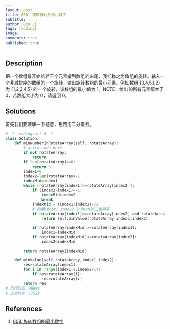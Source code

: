```yaml
---
layout: post
title: 008. 旋转数组的最小数字
subtitle:
author: Bin Li
tags: [Coding]
image: 
comments: true
published: true
---
```


## Description
把一个数组最开始的若干个元素搬到数组的末尾，我们称之为数组的旋转。输入一个非减排序的数组的一个旋转，输出旋转数组的最小元素。例如数组 {3,4,5,1,2} 为 {1,2,3,4,5} 的一个旋转，该数组的最小值为 1。NOTE：给出的所有元素都大于 0，若数组大小为 0，请返回 0。

## Solutions
首先我们要理解一下题意，思路用二分查找。

```python
# -*- coding:utf-8 -*-
class Solution:
    def minNumberInRotateArray(self, rotateArray):
        # write code here
        if not rotateArray:
            return
        if len(rotateArray)==0:
            return 0
        index1=0
        index2=len(rotateArray)-1
        indexMid=index1
        while (rotateArray[index1]>=rotateArray[index2]):
            if (index2-index1)==1:
                indexMid=index2
                break
            indexMid = (index1+index2)//2
            # 如果index1 index2 indexMid三者相等
            if rotateArray[index1]==rotateArray[index2] and rotateArray[indexMid]==rotateArray[index1]:
                return self.minValue(rotateArray,index1,index2)

            if rotateArray[indexMid]>=rotateArray[index1]:
                index1=indexMid
            if rotateArray[indexMid]<=rotateArray[index2]:
                index2=indexMid

        return rotateArray[indexMid]

    def minValue(self,rotateArray,index1,index2):
        res=rotateArray[index1]
        for i in range(index1+1,index2+1):
            if res>rotateArray[i]:
                res=rotateArray[i]
        return res
# 运行时间：969ms
# 占用内存：5752k
```

## References
1. [008. 旋转数组的最小数字](https://www.nowcoder.com/practice/9f3231a991af4f55b95579b44b7a01ba?tpId=13&tqId=11159&rp=1&ru=%2Fta%2Fcoding-interviews&qru=%2Fta%2Fcoding-interviews%2Fquestion-ranking&tPage=1)